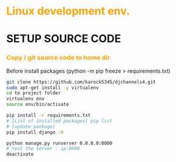# <span style="color:orange;">**Linux development env.**</span>
# SETUP SOURCE CODE
### <span style="color:orange;">**Copy / git source code to home dir**</span>

Before install packages (python -m pip freeze > requirements.txt) 

```bash
git clone https://github.com/karock5345/djchannels4.git
sudo apt-get install -y virtualenv
cd to project folder
virtualenv env
source env/bin/activate
```


```bash
pip install -r requirements.txt
# [List of installed packages] pip list
# [update package] 
pip install django -U

python manage.py runserver 0.0.0.0:8000
# test the server : ip:8000
deactivate
```